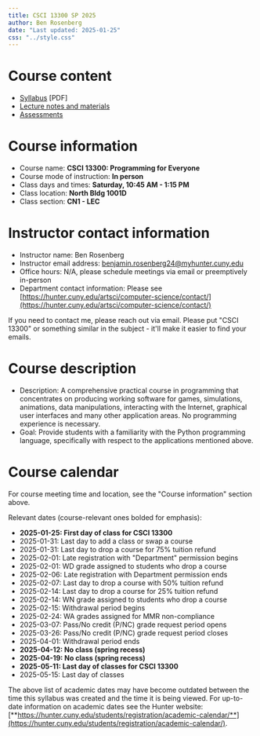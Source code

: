 ```yaml
---
title: CSCI 13300 SP 2025
author: Ben Rosenberg
date: "Last updated: 2025-01-25"
css: "../style.css"
---
```


# Course content

- [Syllabus](syllabus.pdf) [PDF]
- [Lecture notes and materials](csci13300_lectures.html)
- [Assessments](csci13300_assessments.html)

# Course information

-   Course name: **CSCI 13300: Programming for Everyone**
-   Course mode of instruction: **In person**
-   Class days and times: **Saturday, 10:45 AM - 1:15 PM**
-   Class location: **North Bldg 1001D**
-   Class section: **CN1 - LEC**

# Instructor contact information

-   Instructor name: Ben Rosenberg
-   Instructor email address: benjamin.rosenberg24@myhunter.cuny.edu
-   Office hours: N/A, please schedule meetings via email or preemptively in-person
-   Department contact information: Please see [https://hunter.cuny.edu/artsci/computer-science/contact/](https://hunter.cuny.edu/artsci/computer-science/contact/)

If you need to contact me, please reach out via email. Please put "CSCI 13300" or something similar in the subject - it'll make it easier to find your emails.

# Course description

-   Description: A comprehensive practical course in programming that concentrates on producing working software for games, simulations, animations, data manipulations, interacting with the Internet, graphical user interfaces and many other application areas. No programming experience is necessary.
-   Goal: Provide students with a familiarity with the Python programming language, specifically with respect to the applications mentioned above.

# Course calendar

For course meeting time and location, see the "Course information" section above.

Relevant dates (course-relevant ones bolded for emphasis):

-   **2025-01-25: First day of class for CSCI 13300**
-   2025-01-31: Last day to add a class or swap a course
-   2025-01-31: Last day to drop a course for 75% tuition refund
-   2025-02-01: Late registration with "Department" permission begins
-   2025-02-01: WD grade assigned to students who drop a course
-   2025-02-06: Late registration with Department permission ends
-   2025-02-07: Last day to drop a course with 50% tuition refund
-   2025-02-14: Last day to drop a course for 25% tuition refund
-   2025-02-14: WN grade assigned to students who drop a course
-   2025-02-15: Withdrawal period begins
-   2025-02-24: WA grades assigned for MMR non-compliance
-   2025-03-07: Pass/No credit (P/NC) grade request period opens
-   2025-03-26: Pass/No credit (P/NC) grade request period closes
-   2025-04-01: Withdrawal period ends
-   **2025-04-12: No class (spring recess)**
-   **2025-04-19: No class (spring recess)**
-   **2025-05-11: Last day of classes for CSCI 13300**
-   2025-05-15: Last day of classes

The above list of academic dates may have become outdated between the time this syllabus was created and the time it is being viewed. For up-to-date information on academic dates see the Hunter website: [**https://hunter.cuny.edu/students/registration/academic-calendar/**](https://hunter.cuny.edu/students/registration/academic-calendar/).